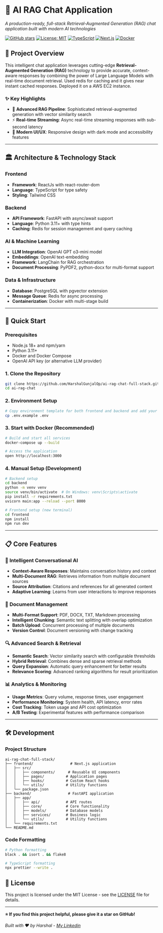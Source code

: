 # 🚀 AI RAG Chat Application

*A production-ready, full-stack Retrieval-Augmented Generation (RAG) chat application built with modern AI technologies*

[![GitHub stars](https://img.shields.io/github/stars/HarshalGunjalOp/ai-rag-chat-full-stack?style=social)](https://github.com/username/ai-rag-chat)
[![License: MIT](https://img.shields.io/badge/License-MIT-yellow.svg)](https://opensource.org/licenses/MIT)
[![TypeScript](https://img.shields.io/badge/TypeScript-007ACC?style=flat&logo=typescript&logoColor=white)](https://www.typescriptlang.org/)
[![Next.js](https://img.shields.io/badge/Next.js-000000?style=flat&logo=next.js&logoColor=white)](https://nextjs.org/)
[![Docker](https://img.shields.io/badge/Docker-2496ED?style=flat&logo=docker&logoColor=white)](https://www.docker.com/)

## 🎯 **Project Overview**

This intelligent chat application leverages cutting-edge **Retrieval-Augmented Generation (RAG)** technology to provide accurate, context-aware responses by combining the power of Large Language Models with real-time document retrieval. Used redis for caching and it gives near instant cached responses. Deployed it on a AWS EC2 instance.

### ✨ **Key Highlights**

- 🧠 **Advanced RAG Pipeline**: Sophisticated retrieval-augmented generation with vector similarity search
- ⚡ **Real-time Streaming**: Async real-time streaming responses with sub-second latency
- 🎨 **Modern UI/UX**: Responsive design with dark mode and accessibility features

---

## 🏛️ **Architecture & Technology Stack**

### **Frontend**
- **Framework**: ReactJs with react-router-dom
- **Language**: TypeScript for type safety
- **Styling**: Tailwind CSS

### **Backend**
- **API Framework**: FastAPI with async/await support
- **Language**: Python 3.11+ with type hints
- **Caching**: Redis for session management and query caching

### **AI & Machine Learning**
- **LLM Integration**: OpenAI GPT o3-mini model
- **Embeddings**: OpenAI text-embedding
- **Framework**: LangChain for RAG orchestration
- **Document Processing**: PyPDF2, python-docx for multi-format support

### **Data & Infrastructure**
- **Database**: PostgreSQL with pgvector extension
- **Message Queue**: Redis for async processing
- **Containerization**: Docker with multi-stage build

---

## 🚀 **Quick Start**

### **Prerequisites**
- Node.js 18+ and npm/yarn
- Python 3.11+
- Docker and Docker Compose
- OpenAI API key (or alternative LLM provider)

### **1. Clone the Repository**
```bash
git clone https://github.com/HarshalGunjalOp/ai-rag-chat-full-stack.git
cd ai-rag-chat
```

### **2. Environment Setup**
```bash
# Copy environment template for both frontend and backend and add your api keys
cp .env.example .env
```

### **3. Start with Docker (Recommended)**
```bash
# Build and start all services
docker-compose up --build

# Access the application
open http://localhost:3000
```

### **4. Manual Setup (Development)**
```bash
# Backend setup
cd backend
python -m venv venv
source venv/bin/activate  # On Windows: venv\Scripts\activate
pip install -r requirements.txt
uvicorn main:app --reload --port 8000

# Frontend setup (new terminal)
cd frontend
npm install
npm run dev
```

---

## 📋 **Core Features**

### 🤖 **Intelligent Conversational AI**
- **Context-Aware Responses**: Maintains conversation history and context
- **Multi-Document RAG**: Retrieves information from multiple document sources
- **Source Attribution**: Citations and references for all generated content
- **Adaptive Learning**: Learns from user interactions to improve responses

### 📄 **Document Management**
- **Multi-Format Support**: PDF, DOCX, TXT, Markdown processing
- **Intelligent Chunking**: Semantic text splitting with overlap optimization
- **Batch Upload**: Concurrent processing of multiple documents
- **Version Control**: Document versioning with change tracking

### 🔍 **Advanced Search & Retrieval**
- **Semantic Search**: Vector similarity search with configurable thresholds
- **Hybrid Retrieval**: Combines dense and sparse retrieval methods
- **Query Expansion**: Automatic query enhancement for better results
- **Relevance Scoring**: Advanced ranking algorithms for result prioritization

### 📊 **Analytics & Monitoring**
- **Usage Metrics**: Query volume, response times, user engagement
- **Performance Monitoring**: System health, API latency, error rates
- **Cost Tracking**: Token usage and API cost optimization
- **A/B Testing**: Experimental features with performance comparison

---

## 🛠️ **Development**

### **Project Structure**
```
ai-rag-chat-full-stack/
├── frontend/                 # Next.js application
│   ├── src/
│   │   ├── components/      # Reusable UI components
│   │   ├── pages/          # Application pages
│   │   ├── hooks/          # Custom React hooks
│   │   └── utils/          # Utility functions
│   └── package.json
├── backend/                 # FastAPI application
│   ├── app/
│   │   ├── api/            # API routes
│   │   ├── core/           # Core functionality
│   │   ├── models/         # Database models
│   │   ├── services/       # Business logic
│   │   └── utils/          # Utility functions
│   └── requirements.txt
└── README.md
```

### **Code Formatting**
```bash
# Python formatting
black . && isort . && flake8

# TypeScript formatting
npx prettier --write .
```

## 📝 **License**

This project is licensed under the MIT License - see the [LICENSE](LICENSE) file for details.

---

**⭐ If you find this project helpful, please give it a star on GitHub!**

*Built with ❤️ by Harshal - [My Linkedin](https://linkedin.com/in/harshalgunjal)*
